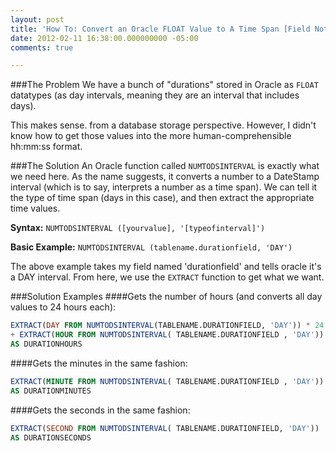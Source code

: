 ```yaml
---
layout: post
title: 'How To: Convert an Oracle FLOAT Value to A Time Span [Field Notes]'
date: 2012-02-11 16:38:00.000000000 -05:00
comments: true

---
```

###The Problem
We have a bunch of "durations" stored in Oracle as `FLOAT` datatypes (as day intervals, meaning they are an interval that includes days).

This makes sense. from a database storage perspective. However, I didn't know how to get those values into the more human-comprehensible hh:mm:ss format.

###The Solution
An Oracle function called `NUMTODSINTERVAL` is exactly what we need here. As the name suggests, it converts a number to a DateStamp interval (which is to say, interprets a number as a time span). We can tell it the type of time span (days in this case), and then extract the appropriate time values.

**Syntax:** `NUMTODSINTERVAL ([yourvalue], '[typeofinterval]')`

**Basic Example:** `NUMTODSINTERVAL (tablename.durationfield, 'DAY')`

The above example takes my field named 'durationfield' and tells oracle it's a DAY interval. From here, we use the `EXTRACT` function to get what we want.

###Solution Examples
####Gets the number of hours (and converts all day values to 24 hours each):

```SQL
EXTRACT(DAY FROM NUMTODSINTERVAL(TABLENAME.DURATIONFIELD, 'DAY')) * 24
+ EXTRACT(HOUR FROM NUMTODSINTERVAL( TABLENAME.DURATIONFIELD , 'DAY')) 
AS DURATIONHOURS
```


####Gets the minutes in the same fashion:
```SQL
EXTRACT(MINUTE FROM NUMTODSINTERVAL( TABLENAME.DURATIONFIELD , 'DAY'))                                                                   
AS DURATIONMINUTES
```

####Gets the seconds in the same fashion:
```SQL
EXTRACT(SECOND FROM NUMTODSINTERVAL( TABLENAME.DURATIONFIELD, 'DAY'))                                                                  
AS DURATIONSECONDS
```
